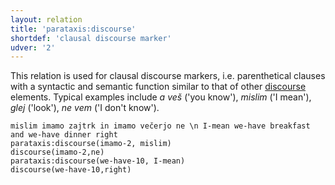 ```yaml
---
layout: relation
title: 'parataxis:discourse'
shortdef: 'clausal discourse marker'
udver: '2'
---
```


This relation is used for clausal discourse markers, i.e. parenthetical clauses with a syntactic and semantic function similar to that of other [discourse]() elements. Typical examples include _a veš_ ('you know'), _mislim_ ('I mean'), _glej_ ('look'), _ne vem_ ('I don't know').

~~~ sdparse
mislim imamo zajtrk in imamo večerjo ne \n I-mean we-have breakfast and we-have dinner right
parataxis:discourse(imamo-2, mislim)
discourse(imamo-2,ne)
parataxis:discourse(we-have-10, I-mean)
discourse(we-have-10,right)
~~~



<!-- Interlanguage links updated Po 11. listopadu 2024, 20:11:24 CET -->
